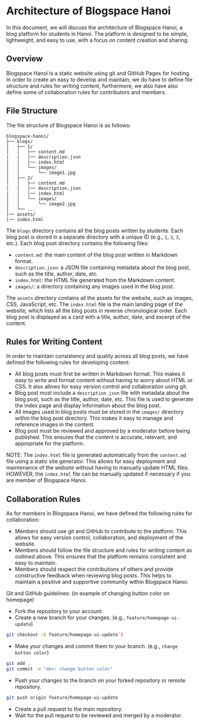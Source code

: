 # Architecture of Blogspace Hanoi

In this document, we will discuss the architecture of Blogspace Hanoi, a blog platform for students in Hanoi. The platform is designed to be simple, lightweight, and easy to use, with a focus on content creation and sharing.

## Overview

Blogspace Hanoi is a static website using git and GitHub Pages for hosting. In order to create an easy to develop and maintain, we do have to define file structure and rules for writing content, furthermore, we also have also define some of collaboration rules for contributors and members.

## File Structure

The file structure of Blogspace Hanoi is as follows:

```
blogspace-hanoi/
├── blogs/
│   ├── 1/
│   │   ├── content.md
|   |   |── description.json
|   |   |── index.html
│   │   └── images/
│   │       └── image1.jpg
│   ├── 2/
│   │   ├── content.md
|   |   |── description.json
|   |   |── index.html
│   │   └── images/
│   │       └── image2.jpg
│   └── ...
|── assets/
|── index.html

```

The `blogs` directory contains all the blog posts written by students. Each blog post is stored in a separate directory with a unique ID (e.g., `1`, `2`, `3`, etc.). Each blog post directory contains the following files:

- `content.md`: the main content of the blog post written in Markdown format.
- `description.json`: a JSON file containing metadata about the blog post, such as the title, author, date, etc.
- `index.html`: the HTML file generated from the Markdown content.
- `images/`: a directory containing any images used in the blog post.

The `assets` directory contains all the assets for the website, such as images, CSS, JavaScript, etc.
The `index.html` file is the main landing page of the website, which lists all the blog posts in reverse chronological order. Each blog post is displayed as a card with a title, author, date, and excerpt of the content.

## Rules for Writing Content

In order to maintain consistency and quality across all blog posts, we have defined the following rules for developing content:

- All blog posts must first be written in Markdown format. This makes it easy to write and format content without having to worry about HTML or CSS. It also allows for easy version control and collaboration using git.
- Blog post must include a `description.json` file with metadata about the blog post, such as the title, author, date, etc. This file is used to generate the index page and display information about the blog post.
- All images used in blog posts must be stored in the `images/` directory within the blog post directory. This makes it easy to manage and reference images in the content.
- Blog post must be reviewed and approved by a moderator before being published. This ensures that the content is accurate, relevant, and appropriate for the platform.

NOTE: The `index.html` file is generated automatically from the `content.md` file using a static site generator. This allows for easy deployment and maintenance of the website without having to manually update HTML files. HOWEVER, the `index.html` file can be manually updated if necessary if you are member of Blogspace Hanoi.

## Collaboration Rules

As for members in Blogspace Hanoi, we have defined the following rules for collaboration:

- Members should use git and GitHub to contribute to the platform. This allows for easy version control, collaboration, and deployment of the website.
- Members should follow the file structure and rules for writing content as outlined above. This ensures that the platform remains consistent and easy to maintain.
- Members should respect the contributions of others and provide constructive feedback when reviewing blog posts. This helps to maintain a positive and supportive community within Blogspace Hanoi.

Git and GitHub guidelines: (in example of changing button color on homepage) 

- Fork the repository to your account.
- Create a new branch for your changes. (e.g., `feature/homepage-ui-update`)
```bash
git checkout -b feature/homepage-ui-update`)
```

- Make your changes and commit them to your branch. (e.g., `change button color`)
```bash
git add .
git commit -m "dev: change button color"
```

- Push your changes to the branch on your forked repository or remote repository.
```bash
git push origin feature/homepage-ui-update
```

- Create a pull request to the main repository.
- Wait for the pull request to be reviewed and merged by a moderator.